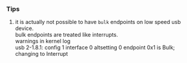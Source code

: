 ### Tips

1. it is actually not possible to have `bulk` endpoints on low speed usb device.  
  bulk endpoints are treated like interrupts.  
  warnings in kernel log  
  usb 2-1.8.1: config 1 interface 0 altsetting 0 endpoint 0x1 is Bulk; changing to Interrupt

